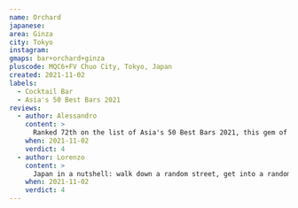 ```yaml
---
name: Orchard
japanese: 
area: Ginza
city: Tokyo
instagram: 
gmaps: bar+orchard+ginza
pluscode: MQC6+FV Chuo City, Tokyo, Japan
created: 2021-11-02
labels:
  - Cocktail Bar
  - Asia's 50 Best Bars 2021
reviews:
  - author: Alessandro
    content: >
      Ranked 72th on the list of Asia's 50 Best Bars 2021, this gem of a bar is powered by the creativity of Mr. and Mrs. Miyanohara. Drinks are conceived from single seasonal fruits (a trend they helped kick-starting) and presented in the most eccentric way. Highly recommended.
    when: 2021-11-02
    verdict: 4
  - author: Lorenzo
    content: >
      Japan in a nutshell: walk down a random street, get into a random lift, go up to a random floor, enter a random door, sit down and enjoy the weirdest, freshest, most beautifully crafted fruit cocktails of your life.
    when: 2021-11-02
    verdict: 4
---
```


